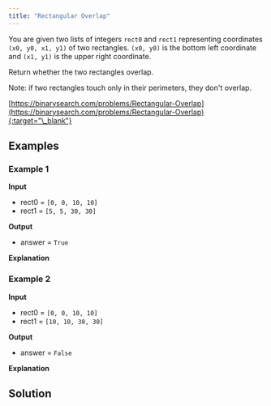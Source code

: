 ```yaml
---
title: "Rectangular Overlap"
---
```


You are given two lists of integers `rect0` and `rect1` representing coordinates `(x0, y0, x1, y1)` of two rectangles. `(x0, y0)` is the bottom left coordinate and `(x1, y1)` is the upper right coordinate.

Return whether the two rectangles overlap.

Note: if two rectangles touch only in their perimeters, they don't overlap.

[https://binarysearch.com/problems/Rectangular-Overlap](https://binarysearch.com/problems/Rectangular-Overlap){:target="\_blank"}

## Examples

### Example 1

**Input**

- rect0 = `[0, 0, 10, 10]`
- rect1 = `[5, 5, 30, 30]`

**Output**

- answer = `True`

**Explanation**

### Example 2

**Input**

- rect0 = `[0, 0, 10, 10]`
- rect1 = `[10, 10, 30, 30]`

**Output**

- answer = `False`

**Explanation**

## Solution

<script src="https://gist.github.com/yaeba/16da7be5123724fcf6eccc25581cef5a.js?file=Rectangular-Overlap.py"></script>
